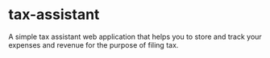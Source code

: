 # tax-assistant
A simple tax assistant web application that helps you to store and track your expenses and revenue for the purpose of filing tax. 
